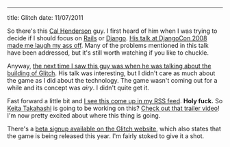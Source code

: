 --- 
title: Glitch
date: 11/07/2011

So there's this <a href="http://www.iamcal.com/">Cal Henderson</a> guy. I first heard of him when I was trying to decide if I should focus on <a href="http://rubyonrails.org/">Rails</a> or <a href="https://www.djangoproject.com/">Django</a>. <a href="http://www.youtube.com/watch?v=i6Fr65PFqfk">His talk at DjangoCon 2008 made me laugh my ass off</a>. Many of the problems mentioned in this talk have been addressed, but it's still worth watching if you like to chuckle.

Anyway, <a href="http://www.youtube.com/watch?v=KxGm5i9lQao">the next time I saw this guy was when he was talking about the building of Glitch</a>. His talk was interesting, but I didn't care as much about the game as I did about the technology. The game wasn't coming out for a while and its concept was <em>airy</em>. I didn't quite get it.

Fast forward a little bit and <a href="http://www.1up.com/news/katamari-creator-working-on-different-kind-mmo">I see this come up in my RSS feed</a>. <strong>Holy fuck.</strong> So <a href="http://en.wikipedia.org/wiki/Keita_Takahashi">Keita Takahashi</a> is going to be working on this? <a href="http://www.youtube.com/watch?v=b6O5QXj6n18">Check out that trailer video</a>! I'm now pretty excited about where this thing is going.

There's a <a href="http://glitch.com/">beta signup available on the Glitch website</a>, which also states that the game is being released this year. I'm fairly stoked to give it a shot.



